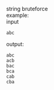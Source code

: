 string bruteforce  
example:  
input  
```
abc
```      
output:  
```
abc  
acb  
bac  
bca  
cab  
cba  
```